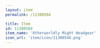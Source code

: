 ```yaml
---
layout: item
permalink: /11300584

title: Item
id: 11300584
item_name: 'Otherworldly Might Headgear'
icon_url: 'item/icon/11300546.png'
---
```

